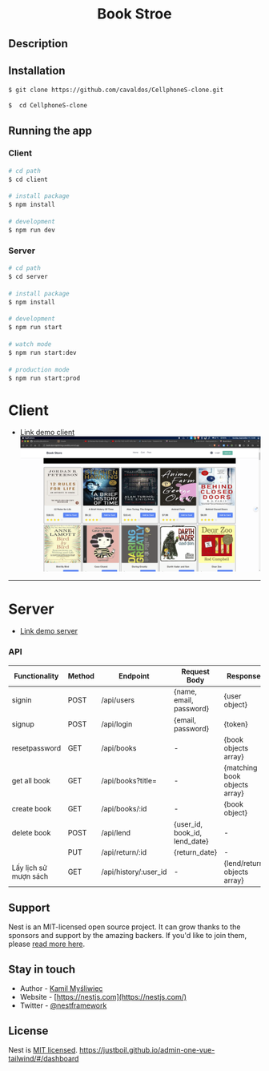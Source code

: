 # <center>Book Stroe</center>

## Description

## Installation

```bash
$ git clone https://github.com/cavaldos/CellphoneS-clone.git
```

```bash
$  cd CellphoneS-clone
```

## Running the app

### Client

```bash
# cd path
$ cd client

# install package
$ npm install

# development
$ npm run dev
```

### Server

```bash
# cd path
$ cd server

# install package
$ npm install

# development
$ npm run start

# watch mode
$ npm run start:dev

# production mode
$ npm run start:prod
```

# Client

- <a href="https://cellphone-4mvpos8n0-cavaldos.vercel.app/">Link demo client</a>
![Screenshot from 2022-12-11 19-30-20](https://github.com/cavaldos/BookStore/blob/main/screen/home.png)
---

# Server

- <a href="">Link demo server</a>

### API

| Functionality         | Method | Endpoint              | Request Body                  | Response                      |
| --------------------- | ------ | --------------------- | ----------------------------- | ----------------------------- |
| signin                | POST   | /api/users            | {name, email, password}       | {user object}                 |
| signup                | POST   | /api/login            | {email, password}             | {token}                       |
| resetpassword         | GET    | /api/books            | -                             | {book objects array}          |
| get all book          | GET    | /api/books?title=     | -                             | {matching book objects array} |
| create book           | GET    | /api/books/:id        | -                             | {book object}                 |
| delete book           | POST   | /api/lend             | {user_id, book_id, lend_date} | -                             |
|                       | PUT    | /api/return/:id       | {return_date}                 | -                             |
| Lấy lịch sử mượn sách | GET    | /api/history/:user_id | -                             | {lend/return objects array}   |

## Support

Nest is an MIT-licensed open source project. It can grow thanks to the sponsors and support by the amazing backers. If you'd like to join them, please [read more here](https://docs.nestjs.com/support).

## Stay in touch

- Author - [Kamil Myśliwiec](https://kamilmysliwiec.com)
- Website - [https://nestjs.com](https://nestjs.com/)
- Twitter - [@nestframework](https://twitter.com/nestframework)

## License

Nest is [MIT licensed](LICENSE).
https://justboil.github.io/admin-one-vue-tailwind/#/dashboard